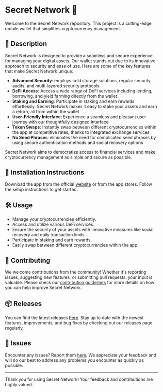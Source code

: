
# Secret Network 🚀

Welcome to the Secret Network repository. This project is a cutting-edge mobile wallet that simplifies cryptocurrency management.

## 📜 Description

Secret Network is designed to provide a seamless and secure experience for managing your digital assets. Our wallet stands out due to its innovative approach to security and ease of use. Here are some of the key features that make Secret Network unique:

- **Advanced Security**: employs cold storage solutions, regular security audits, and multi-layered security protocols
- **DeFi Access**: Access a wide range of DeFi services including lending, borrowing, and yield farming directly from the wallet
- **Staking and Earning**: Participate in staking and earn rewards effortlessly. Secret Network makes it easy to stake your assets and earn a return, all from within the wallet
- **User-Friendly Interface**: Experience a seamless and pleasant user journey with our thoughtfully designed interface
- **Token Swaps**: Instantly swap between different cryptocurrencies within the app at competitive rates, thanks to integrated exchange services
- **No Seed Phrases**: eliminates the need for complicated seed phrases by using secure authentication methods and social recovery options

Secret Network aims to democratize access to financial services and make cryptocurrency management as simple and secure as possible.

## 🚀 Installation Instructions

Download the app from the official [website](https://www.example.com) or from the app stores. Follow the setup instructions to get started.

## 🛠️ Usage

- Manage your cryptocurrencies efficiently.
- Access and utilize various DeFi services.
- Ensure the security of your assets with innovative measures like social recovery and daily transaction limits.
- Participate in staking and earn rewards.
- Easily swap between different cryptocurrencies within the app.

## 🤝 Contributing

We welcome contributions from the community! Whether it's reporting issues, suggesting new features, or submitting pull requests, your input is valuable. Please check our [contribution guidelines](../../contributing) for more details on how you can help improve Secret Network.

## 📦 Releases

You can find the latest releases [here](../../releases). Stay up to date with the newest features, improvements, and bug fixes by checking out our releases page regularly.

## 🐛 Issues

Encounter any issues? Report them [here](../../issues). We appreciate your feedback and will do our best to address any problems you encounter as quickly as possible.

---

Thank you for using Secret Network! Your feedback and contributions are highly valued.
